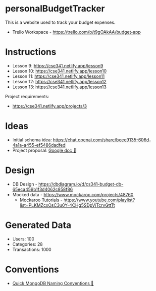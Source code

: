 # personalBudgetTracker

This is a website used to track your budget expenses.

- Trello Workspace - https://trello.com/b/t9gOAkAA/budget-app

# Instructions

- Lesson 9: https://cse341.netlify.app/lesson9
- Lesson 10: https://cse341.netlify.app/lesson10
- Lesson 11: https://cse341.netlify.app/lesson11
- Lesson 12: https://cse341.netlify.app/lesson12
- Lesson 13: https://cse341.netlify.app/lesson13

Project requirements:

- https://cse341.netlify.app/projects/3

# Ideas

- Initial schema idea: https://chat.openai.com/share/beee9135-606d-4a1a-a455-ef5486dadfed
- Project proposal: [Google doc 🔗](https://docs.google.com/document/d/10L1suldt3137BcB0NRUbT7D55_Eiw0ZEeDGI1KQPwMk/edit?usp=sharing)

# Design

- DB Design - https://dbdiagram.io/d/cs341-budget-db-65eca459b1f3d4062c858f86
- Mocked data - https://www.mockaroo.com/projects/48760
  - Mockaroo Tutorials - https://www.youtube.com/playlist?list=PLKMZcxOsC3u0Y-4CHg5SDpVjTcrvGttTt

# Generated Data

- Users: 100
- Categories: 28
- Transactions: 1000

# Conventions

- [Quick MongoDB Naming Conventions 🔗](https://tennant.io/quick-mongodb-naming-conventions/)